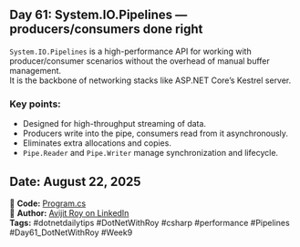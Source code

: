 ﻿## Day 61: System.IO.Pipelines — producers/consumers done right

`System.IO.Pipelines` is a high-performance API for working with producer/consumer scenarios without the overhead of manual buffer management.  
It is the backbone of networking stacks like ASP.NET Core’s Kestrel server.

### Key points:
- Designed for high-throughput streaming of data.  
- Producers write into the pipe, consumers read from it asynchronously.  
- Eliminates extra allocations and copies.  
- `Pipe.Reader` and `Pipe.Writer` manage synchronization and lifecycle.  

## Date: August 22, 2025  
🔗 **Code:** [Program.cs](./Program.cs)  
🔗 **Author:** [Avijit Roy on LinkedIn](https://www.linkedin.com/in/HeyAvijitRoy/)  
**Tags:** #dotnetdailytips #DotNetWithRoy #csharp #performance #Pipelines #Day61_DotNetWithRoy #Week9
